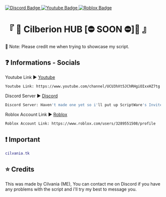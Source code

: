 <div id="badges">
  <a href="https://discord.gg/scripting">
    <img src="https://img.shields.io/badge/Discord-gray?style=for-the-badge&logo=discord&logoColor=Blurple" alt="Discord Badge"/>
  </a>
  <a href="https://www.youtube.com/channel/UCU3hXt5JChRHgiOIxxHZ7tg">
    <img src="https://img.shields.io/badge/YouTube-red?style=for-the-badge&logo=youtube&logoColor=white" alt="Youtube Badge"/>
  </a>
  <a href="https://www.roblox.com/users/3289551508/profile">
    <img src="https://img.shields.io/badge/Roblox-black?style=for-the-badge&logo=roblox&logoColor=Blurple" alt="Roblox Badge"/>
  </a>
</div>

# 『 🔷 Cilberion HUB [⛔ SOON ⛔]🔷 』

👀 Note: Please credit me when trying to showcase my script.

## ❓ Informations - Socials

Youtube Link ▶ [Youtube](https://www.youtube.com/channel/UCU3hXt5JChRHgiOIxxHZ7tg)

```bash
Youtube Link: https://www.youtube.com/channel/UCU3hXt5JChRHgiOIxxHZ7tg
```

Discord Server ▶ [Discord](https://discord.gg/scripting)

```bash
Discord Server: Haven't made one yet so i'll put up ScriptWare's Invite :)
```
Roblox Account Link ▶ [Roblox](https://www.roblox.com/users/3289551508/profile)

```bash
Roblox Account Link: https://www.roblox.com/users/3289551508/profile
```


## ❗ Important

```lua
cilvania.tk
```

## ⭐ Credits
This was made by Cilvania (ME), You can contact me on Discord if you have any problems with the script and i'll try my best to message you.

